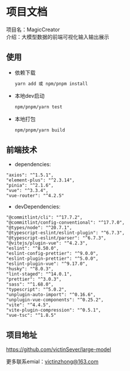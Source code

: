 # 项目文档
项目名：MagicCreator  
介绍：大模型数据的前端可视化输入输出展示


## 使用

- 依赖下载
    ```bash
    yarn add 或 npm/pnpm install
    ```

- 本地dev启动
    ```bash
    npm/pnpm/yarn test
    ```

- 本地打包
    ```bash
    npm/pnpm/yarn build
    ```

## 前端技术

- dependencies:
>   
    "axios": "^1.5.1",
    "element-plus": "^2.3.14",
    "pinia": "^2.1.6",
    "vue": "^3.3.4",
    "vue-router": "^4.2.5"

- devDependencies:
>    
    "@commitlint/cli": "^17.7.2",
    "@commitlint/config-conventional": "^17.7.0",
    "@types/node": "^20.7.1",
    "@typescript-eslint/eslint-plugin": "^6.7.3",
    "@typescript-eslint/parser": "^6.7.3",
    "@vitejs/plugin-vue": "^4.2.3",
    "eslint": "^8.50.0",
    "eslint-config-prettier": "^9.0.0",
    "eslint-plugin-prettier": "^5.0.0",
    "eslint-plugin-vue": "^9.17.0",
    "husky": "^8.0.3",
    "lint-staged": "^14.0.1",
    "prettier": "^3.0.3",
    "sass": "^1.68.0",
    "typescript": "^5.0.2",
    "unplugin-auto-import": "^0.16.6",
    "unplugin-vue-components": "^0.25.2",
    "vite": "^4.4.5",
    "vite-plugin-compression": "^0.5.1",
    "vue-tsc": "^1.8.5"

## 项目地址

https://github.com/victinSever/large-model

更多联系emial：victinzhong@163.com

